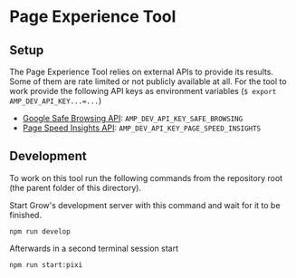 # Page Experience Tool

## Setup

The Page Experience Tool relies on external APIs to provide its results. Some of them are rate limited or not publicly available at all. For the tool to work provide the following API keys as environment variables (`$ export AMP_DEV_API_KEY...=...`)

- [Google Safe Browsing API](https://developers.google.com/safe-browsing/v4): `AMP_DEV_API_KEY_SAFE_BROWSING`
- [Page Speed Insights API](https://developers.google.com/speed/docs/insights/v5/get-started): `AMP_DEV_API_KEY_PAGE_SPEED_INSIGHTS`

## Development

To work on this tool run the following commands from the repository root (the parent folder of this directory).

Start Grow's development server with this command and wait for it to be finished.

```
npm run develop
```

Afterwards in a second terminal session start

```
npm run start:pixi
```
